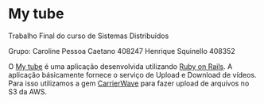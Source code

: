 # My tube
Trabalho Final do curso de Sistemas Distribuídos

Grupo:
Caroline Pessoa Caetano 408247
Henrique Squinello 408352

O [My tube](https://mytube-408247.herokuapp.com/videos/new) é uma aplicação desenvolvida utilizando [Ruby on Rails](http://guides.rubyonrails.org/). A aplicação básicamente fornece o serviço de Upload e Download de vídeos. Para isso utilizamos a gem [CarrierWave](https://github.com/carrierwaveuploader/carrierwave) para fazer upload de arquivos no S3 da AWS.


